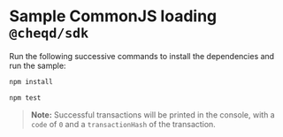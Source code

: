 # Sample CommonJS loading `@cheqd/sdk`

Run the following successive commands to install the dependencies and run the sample:

```bash
npm install

npm test
```

> **Note:** Successful transactions will be printed in the console, with a `code` of `0` and a `transactionHash` of the transaction.
